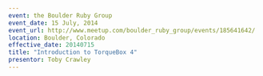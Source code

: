 ```yaml
---
event: the Boulder Ruby Group
event_date: 15 July, 2014
event_url: http://www.meetup.com/boulder_ruby_group/events/185641642/
location: Boulder, Colorado
effective_date: 20140715
title: "Introduction to TorqueBox 4"
presentor: Toby Crawley
---
```

